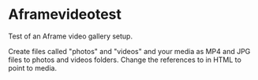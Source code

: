 # Aframevideotest
 Test of an Aframe video gallery setup.

 Create files called "photos" and "videos" and your media as MP4 and JPG files to photos and videos folders. Change the references to in HTML to point to media.
